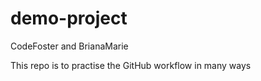 # demo-project

CodeFoster and BrianaMarie

This repo is to practise the GitHub workflow in many ways
